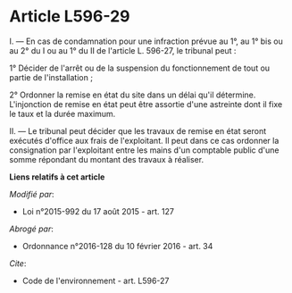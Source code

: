 # Article L596-29

I. ― En cas de condamnation pour une infraction prévue au 1°, au 1° bis ou au 2° du I ou au 1° du II de l'article L. 596-27,
le tribunal peut : 

1° Décider de l'arrêt ou de la suspension du fonctionnement de tout ou partie de l'installation ; 

2° Ordonner la remise en état du site dans un délai qu'il détermine. L'injonction de remise en état peut être assortie d'une
astreinte dont il fixe le taux et la durée maximum. 

II. ― Le tribunal peut décider que les travaux de remise en état seront exécutés d'office aux frais de l'exploitant. Il peut
dans ce cas ordonner la consignation par l'exploitant entre les mains d'un comptable public d'une somme répondant du montant
des travaux à réaliser.

**Liens relatifs à cet article**

_Modifié par_:

  - Loi n°2015-992 du 17 août 2015 - art. 127

_Abrogé par_:

  - Ordonnance n°2016-128 du 10 février 2016 - art. 34

_Cite_:

  - Code de l'environnement - art. L596-27
